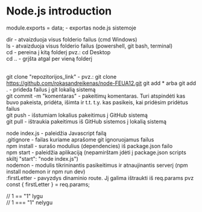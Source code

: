 # Node.js introduction

module.exports = data; - exportas node.js sistemoje <br/>

dir - atvaizduoja visus folderio failus (cmd Windows) <br/>
ls - atvaizduoja visus folderio failus (powershell, git bash, terminal) <br/>
cd - pereina į kitą folderį pvz.: cd Desktop <br/>
cd .. - grįšta atgal per vieną folderį <br/> <br/>

git clone "repozitorijos_link" - pvz.: git clone https://github.com/rokasandreikenas/node-FEUA12.git
git add \* arba git add . - prideda failus į git lokalią sistemą <br/>
git commit -m "komentaras" - pakeitimų komentaras. Turi atspindėti kas buvo pakeista, pridėta, išimta ir t.t. t.y. kas pasikeis, kai pridėsim pridėtus failus <br/>
git push - išstumiam lokalius pakeitimus į GitHub sistemą <br/>
git pull - ištraukia pakeitimus iš GitHub sistemos į lokalią sistemą <br/>

node index.js - paleidžia Javascript failą <br/>
.gitignore - failas kuriame aprašome git ignoruojamus failus <br/>
npm install - surašo modulius (dependencies) iš package.json failo <br/>
npm start - paleidžia aplikaciją (nepamirštam įdėti į package.json scripts skiltį "start": "node index.js")<br/>
nodemon - modulis tikrininantis pasikeitimus ir atnaujinantis serverį (npm install nodemon ir npm run dev)<br/>
:firstLetter - pavyzdys dinaminio route. Jį galima ištraukti iš req.params pvz const { firstLetter } = req.params;<br/>

// 1 == "1" lygu<br/>
// 1 === "1" nelygu<br/>

